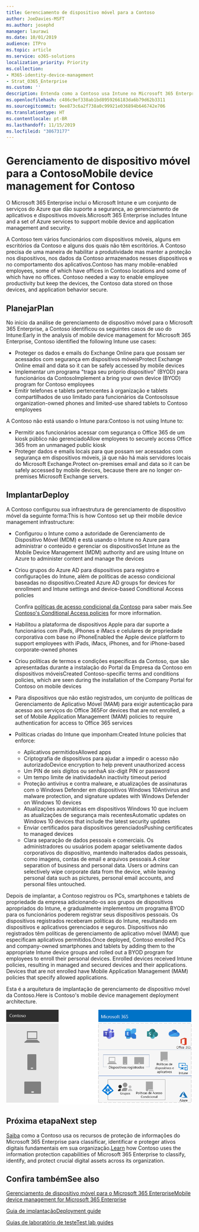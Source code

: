 ```yaml
---
title: Gerenciamento de dispositivo móvel para a Contoso
author: JoeDavies-MSFT
ms.author: josephd
manager: laurawi
ms.date: 10/01/2019
audience: ITPro
ms.topic: article
ms.service: o365-solutions
localization_priority: Priority
ms.collection:
- M365-identity-device-management
- Strat_O365_Enterprise
ms.custom: ''
description: Entenda como a Contoso usa Intune no Microsoft 365 Enterprise para gerenciar seus dispositivos e aplicativos com base nessa plataforma.
ms.openlocfilehash: c486c9ef338ab1bd8959266183da6b79d62b3311
ms.sourcegitcommit: 9ee873c6a2f738a0c99921e036894b646742e706
ms.translationtype: HT
ms.contentlocale: pt-BR
ms.lasthandoff: 11/15/2019
ms.locfileid: "38673177"
---
```

# <a name="mobile-device-management-for-contoso"></a><span data-ttu-id="9268e-103">Gerenciamento de dispositivo móvel para a Contoso</span><span class="sxs-lookup"><span data-stu-id="9268e-103">Mobile device management for Contoso</span></span>

<span data-ttu-id="9268e-104">O Microsoft 365 Enterprise inclui o Microsoft Intune e um conjunto de serviços do Azure que dão suporte a segurança, ao gerenciamento de aplicativos e dispositivos móveis.</span><span class="sxs-lookup"><span data-stu-id="9268e-104">Microsoft 365 Enterprise includes Intune and a set of Azure services to support mobile device and application management and security.</span></span>

<span data-ttu-id="9268e-p101">A Contoso tem vários funcionários com dispositivos móveis, alguns em escritórios da Contoso e alguns dos quais não têm escritórios. A Contoso precisa de uma maneira de habilitar a produtividade mas manter a proteção nos dispositivos, nos dados da Contoso armazenados nesses dispositivos e no comportamento dos aplicativos.</span><span class="sxs-lookup"><span data-stu-id="9268e-p101">Contoso has many mobile-enabled employees, some of which have offices in Contoso locations and some of which have no offices. Contoso needed a way to enable employee productivity but keep the devices, the Contoso data stored on those devices, and application behavior secure.</span></span>

## <a name="plan"></a><span data-ttu-id="9268e-107">Planejar</span><span class="sxs-lookup"><span data-stu-id="9268e-107">Plan</span></span>

<span data-ttu-id="9268e-108">No início da análise de gerenciamento de dispositivo móvel para o Microsoft 365 Enterprise, a Contoso identificou os seguintes casos de uso do Intune:</span><span class="sxs-lookup"><span data-stu-id="9268e-108">Early in the analysis of mobile device management for Microsoft 365 Enterprise, Contoso identified the following Intune use cases:</span></span>

- <span data-ttu-id="9268e-109">Proteger os dados e emails do Exchange Online para que possam ser acessados com segurança em dispositivos móveis</span><span class="sxs-lookup"><span data-stu-id="9268e-109">Protect Exchange Online email and data so it can be safely accessed by mobile devices</span></span>
- <span data-ttu-id="9268e-110">Implementar um programa "traga seu próprio dispositivo" (BYOD) para funcionários da Contoso</span><span class="sxs-lookup"><span data-stu-id="9268e-110">Implement a bring your own device (BYOD) program for Contoso employees</span></span>
- <span data-ttu-id="9268e-111">Emitir telefones e tablets pertencentes à organização e tablets compartilhados de uso limitado para funcionários da Contoso</span><span class="sxs-lookup"><span data-stu-id="9268e-111">Issue organization-owned phones and limited-use shared tablets to Contoso employees</span></span>

<span data-ttu-id="9268e-112">A Contoso não está usando o Intune para:</span><span class="sxs-lookup"><span data-stu-id="9268e-112">Contoso is not using Intune to:</span></span>

- <span data-ttu-id="9268e-113">Permitir aos funcionários acessar com segurança o Office 365 de um kiosk público não gerenciado</span><span class="sxs-lookup"><span data-stu-id="9268e-113">Allow employees to securely access Office 365 from an unmanaged public kiosk</span></span>
- <span data-ttu-id="9268e-114">Proteger dados e emails locais para que possam ser acessados com segurança em dispositivos móveis, já que não há mais servidores locais do Microsoft Exchange.</span><span class="sxs-lookup"><span data-stu-id="9268e-114">Protect on-premises email and data so it can be safely accessed by mobile devices, because there are no longer on-premises Microsoft Exchange servers.</span></span>

## <a name="deploy"></a><span data-ttu-id="9268e-115">Implantar</span><span class="sxs-lookup"><span data-stu-id="9268e-115">Deploy</span></span>

<span data-ttu-id="9268e-116">A Contoso configurou sua infraestrutura de gerenciamento de dispositivo móvel da seguinte forma:</span><span class="sxs-lookup"><span data-stu-id="9268e-116">This is how Contoso set up their mobile device management infrastructure:</span></span>

- <span data-ttu-id="9268e-117">Configurou o Intune como a autoridade de Gerenciamento de Dispositivo Móvel (MDM) e está usando o Intune no Azure para administrar o conteúdo e gerenciar os dispositivos</span><span class="sxs-lookup"><span data-stu-id="9268e-117">Set Intune as the Mobile Device Management (MDM) authority and are using Intune on Azure to administer content and manage the devices</span></span>
- <span data-ttu-id="9268e-118">Criou grupos do Azure AD para dispositivos para registro e configurações do Intune, além de políticas de acesso condicional baseadas no dispositivo.</span><span class="sxs-lookup"><span data-stu-id="9268e-118">Created Azure AD groups for devices for enrollment and Intune settings and device-based Conditional Access policies</span></span>

  <span data-ttu-id="9268e-119">Confira [políticas de acesso condicional da Contoso](contoso-identity.md#conditional-access-policies-for-identity-and-device-access) para saber mais.</span><span class="sxs-lookup"><span data-stu-id="9268e-119">See [Contoso's Conditional Access policies](contoso-identity.md#conditional-access-policies-for-identity-and-device-access) for more information.</span></span>

- <span data-ttu-id="9268e-120">Habilitou a plataforma de dispositivos Apple para dar suporte a funcionários com iPads, iPhones e iMacs e celulares de propriedade corporativa com base no iPhone</span><span class="sxs-lookup"><span data-stu-id="9268e-120">Enabled the Apple device platform to support employees with iPads, iMacs, iPhones, and for iPhone-based corporate-owned phones</span></span>
- <span data-ttu-id="9268e-121">Criou políticas de termos e condições específicas da Contoso, que são apresentadas durante a instalação do Portal da Empresa da Contoso em dispositivos móveis</span><span class="sxs-lookup"><span data-stu-id="9268e-121">Created Contoso-specific terms and conditions policies, which are seen during the installation of the Company Portal for Contoso on mobile devices</span></span>
- <span data-ttu-id="9268e-122">Para dispositivos que não estão registrados, um conjunto de políticas de Gerenciamento de Aplicativo Móvel (MAM) para exigir autenticação para acesso aos serviços do Office 365</span><span class="sxs-lookup"><span data-stu-id="9268e-122">For devices that are not enrolled, a set of Mobile Application Management (MAM) policies to require authentication for access to Office 365 services</span></span>
- <span data-ttu-id="9268e-123">Políticas criadas do Intune que imponham:</span><span class="sxs-lookup"><span data-stu-id="9268e-123">Created Intune policies that enforce:</span></span>
  - <span data-ttu-id="9268e-124">Aplicativos permitidos</span><span class="sxs-lookup"><span data-stu-id="9268e-124">Allowed apps</span></span>
  - <span data-ttu-id="9268e-125">Criptografia de dispositivos para ajudar a impedir o acesso não autorizado</span><span class="sxs-lookup"><span data-stu-id="9268e-125">Device encryption to help prevent unauthorized access</span></span>
  - <span data-ttu-id="9268e-126">Um PIN de seis dígitos ou senha</span><span class="sxs-lookup"><span data-stu-id="9268e-126">A six-digit PIN or password</span></span>
  - <span data-ttu-id="9268e-127">Um tempo limite de inatividade</span><span class="sxs-lookup"><span data-stu-id="9268e-127">An inactivity timeout period</span></span>
  - <span data-ttu-id="9268e-128">Proteção antivírus e contra malware, e atualizações de assinaturas com o Windows Defender em dispositivos Windows 10</span><span class="sxs-lookup"><span data-stu-id="9268e-128">Antivirus and malware protection, and signature updates with Windows Defender on Windows 10 devices</span></span>
  - <span data-ttu-id="9268e-129">Atualizações automáticas em dispositivos Windows 10 que incluem as atualizações de segurança mais recentes</span><span class="sxs-lookup"><span data-stu-id="9268e-129">Automatic updates on Windows 10 devices that include the latest security updates</span></span>
  - <span data-ttu-id="9268e-130">Enviar certificados para dispositivos gerenciados</span><span class="sxs-lookup"><span data-stu-id="9268e-130">Pushing certificates to managed devices</span></span>
  - <span data-ttu-id="9268e-p102">Clara separação de dados pessoais e comerciais. Os administradores ou usuários podem apagar seletivamente dados corporativos do dispositivo, mantendo inalterados dados pessoais, como imagens, contas de email e arquivos pessoais.</span><span class="sxs-lookup"><span data-stu-id="9268e-p102">A clear separation of business and personal data. Users or admins can selectively wipe corporate data from the device, while leaving personal data such as pictures, personal email accounts, and personal files untouched.</span></span>

<span data-ttu-id="9268e-p103">Depois de implantar, a Contoso registrou os PCs, smartphones e tablets de propriedade da empresa adicionando-os aos grupos de dispositivos apropriados do Intune, e gradualmente implementou um programa BYOD para os funcionários poderem registrar seus dispositivos pessoais. Os dispositivos registrados receberam políticas do Intune, resultando em dispositivos e aplicativos gerenciados e seguros. Dispositivos não registrados têm políticas de gerenciamento de aplicativo móvel (MAM) que especificam aplicativos permitidos.</span><span class="sxs-lookup"><span data-stu-id="9268e-p103">Once deployed, Contoso enrolled PCs and company-owned smartphones and tablets by adding them to the appropriate Intune device groups and rolled out a BYOD program for employees to enroll their personal devices. Enrolled devices received Intune policies, resulting in managed and secured devices and their applications. Devices that are not enrolled have Mobile Application Management (MAM) policies that specify allowed applications.</span></span>

<span data-ttu-id="9268e-136">Esta é a arquitetura de implantação de gerenciamento de dispositivo móvel da Contoso.</span><span class="sxs-lookup"><span data-stu-id="9268e-136">Here is Contoso's mobile device management deployment architecture.</span></span>

![Infraestrutura de implantação de gerenciamento de dispositivo móvel da Contoso.](./media/contoso-mdm/contoso-mdm-fig1.png)

## <a name="next-step"></a><span data-ttu-id="9268e-138">Próxima etapa</span><span class="sxs-lookup"><span data-stu-id="9268e-138">Next step</span></span>

<span data-ttu-id="9268e-139">[Saiba](contoso-info-protect.md) como a Contoso usa os recursos de proteção de informações do Microsoft 365 Enterprise para classificar, identificar e proteger ativos digitais fundamentais em sua organização.</span><span class="sxs-lookup"><span data-stu-id="9268e-139">[Learn](contoso-info-protect.md) how Contoso uses the information protection capabilities of Microsoft 365 Enterprise to classify, identify, and protect crucial digital assets across its organization.</span></span>

## <a name="see-also"></a><span data-ttu-id="9268e-140">Confira também</span><span class="sxs-lookup"><span data-stu-id="9268e-140">See also</span></span>

[<span data-ttu-id="9268e-141">Gerenciamento de dispositivo móvel para o Microsoft 365 Enterprise</span><span class="sxs-lookup"><span data-stu-id="9268e-141">Mobile device management for Microsoft 365 Enterprise</span></span>](mobility-infrastructure.md)

[<span data-ttu-id="9268e-142">Guia de implantação</span><span class="sxs-lookup"><span data-stu-id="9268e-142">Deployment guide</span></span>](deploy-microsoft-365-enterprise.md)

[<span data-ttu-id="9268e-143">Guias de laboratório de teste</span><span class="sxs-lookup"><span data-stu-id="9268e-143">Test lab guides</span></span>](m365-enterprise-test-lab-guides.md)

